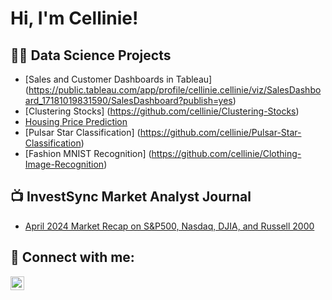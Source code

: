 <h1>Hi, I'm Cellinie! 
<h2>👨‍💻 Data Science Projects</h2>

- [Sales and Customer Dashboards in Tableau] (https://public.tableau.com/app/profile/cellinie.cellinie/viz/SalesDashboard_17181019831590/SalesDashboard?publish=yes)
- [Clustering Stocks] (https://github.com/cellinie/Clustering-Stocks)
- [Housing Price Prediction](https://github.com/cellinie/Housing-Price-Prediction)
- [Pulsar Star Classification] (https://github.com/cellinie/Pulsar-Star-Classification)
- [Fashion MNIST Recognition] (https://github.com/cellinie/Clothing-Image-Recognition)

 


<h2>📺 InvestSync Market Analyst Journal</h2>

- [April 2024 Market Recap on S&P500, Nasdaq, DJIA, and Russell 2000](https://)

<h2> 🤳 Connect with me:</h2>

[<img align="left" alt="JoshMadakor | LinkedIn" width="22px" src="https://cdn.jsdelivr.net/npm/simple-icons@v3/icons/linkedin.svg" />][linkedin]

[linkedin]: https://linkedin.com/in/cellinie-tanaga-50676724a

<!--
**joshmadakor1/joshmadakor1** is a ✨ _special_ ✨ repository because its `README.md` (this file) appears on your GitHub profile.

Here are some ideas to get you started:

- 🔭 I’m currently working on ...
- 🌱 I’m currently learning ...
- 👯 I’m looking to collaborate on ...
- 🤔 I’m looking for help with ...
- 💬 Ask me about ...
- 📫 How to reach me: ...
- 😄 Pronouns: ...
- ⚡ Fun fact: ...
-->
